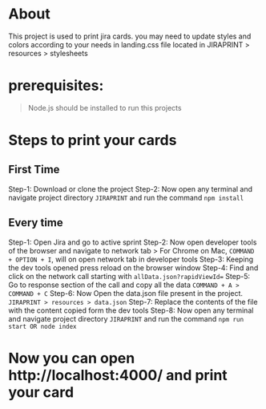 # About
This project is used to print jira cards. you may need to update styles and colors according to your needs in landing.css file located in JIRAPRINT > resources > stylesheets

# prerequisites:
> Node.js should be installed to run this projects

# Steps to print your cards
## First Time 
Step-1: Download or clone the project
Step-2: Now open any terminal and navigate project directory ```JIRAPRINT``` and run the command ```npm install```

## Every time
Step-1: Open Jira and go to active sprint
Step-2: Now open developer tools of the browser and navigate to network tab
        > For Chrome on Mac, ```COMMAND + OPTION + I```, will on open network tab in developer tools
Step-3: Keeping the dev tools opened press reload on the browser window
Step-4: Find and click on the network call starting with ```allData.json?rapidViewId=```
Step-5: Go to response section of the call and copy all the data ```COMMAND + A > COMMAND + C```
Step-6: Now Open the data.json file present in the project. ```JIRAPRINT > resources > data.json```
Step-7: Replace the contents of the file with the content copied form the dev tools
Step-8: Now open any terminal and navigate project directory ```JIRAPRINT``` and run the command ```npm run start OR node index```

# Now you can open http://localhost:4000/ and print your card